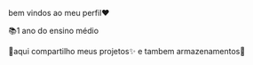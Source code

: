 bem vindos ao meu perfil❤️


📚1 ano do ensino médio


🧸aqui compartilho meus projetos✨ e tambem armazenamentos💛
